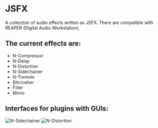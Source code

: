 # JSFX
A collection of audio effects written as JSFX. There are compatible with REAPER
(Digital Audio Workstation).

## The current effects are:
- N-Compressor
- N-Delay
- N-Distortion
- N-Sidechainer
- N-Tremolo
- Bitcrusher
- Filter
- Mono

## Interfaces for plugins with GUIs:
![N-Sidechainer](https://dl.dropboxusercontent.com/s/9v16ngkhjvk8vji/n_sidechainer.png?dl=0)
![N-Distortion](https://dl.dropboxusercontent.com/s/v2gxapvlej6rvb9/n_distortion.png?dl=0)
